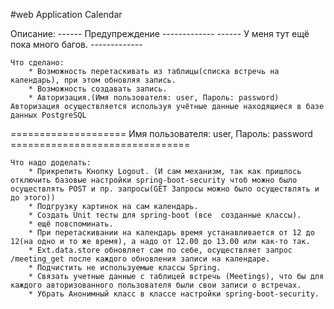 #web Application Calendar

Описание:
------ Предупреждение -------------
------ У меня тут ещё пока много багов. -------------

	Что сделано:
		* Возможность перетаскивать из таблицы(списка встречь на календарь), при этом обновляя запись.
		* Возможность создавать запись.
		* Авторизация.(Имя пользователя: user, Пароль: password) Авторизация осуществляется используя учётные данные находящиеся в базе данных PostgreSQL
		
==================== Имя пользователя: user, Пароль: password ===============================

	Что надо доделать:
		* Прикрепить Кнопку Logout. (И сам механизм, так как пришлось отключить базовые настройки spring-boot-security чтоб можно было осуществлять POST и пр. запросы(GET Запросы можно было осуществлять и до этого)) 
		* Подгрузку картинок на сам календарь.
		* Создать Unit тесты для spring-boot (все  созданные классы).
		* ещё повспоминать.
		* При перетаскивании на календарь время устанавливается от 12 до 12(на одно и то же время), а надо от 12.00 до 13.00 или как-то так.
		* Ext.data.store обновляет сам по себе, осуществляет запрос /meeting_get после каждого обновления записи на календаре.
		* Подчистить не используемые классы Spring.
		* Связать учетные данные с таблицей встречь (Meetings), что бы для каждого авторизованного пользователя были свои записи о встречах.
		* Убрать Анонимный класс в классе настройки spring-boot-security.
	
